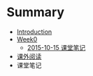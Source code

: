 # Summary

* [Introduction](README.md)
* [Week0](week0.md)
   * [2015-10-15 课堂笔记](2015-10-15_note.md)
* [课外阅读](learn_more.md)
* 课堂笔记

